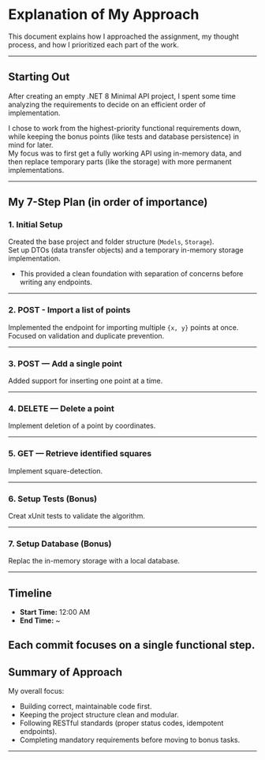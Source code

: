 # Explanation of My Approach

This document explains how I approached the assignment, my thought process, and how I prioritized each part of the work.

---

## Starting Out

After creating an empty .NET 8 Minimal API project, I spent some time analyzing the requirements to decide on an efficient order of implementation.

I chose to work from the highest-priority functional requirements down, while keeping the bonus points (like tests and database persistence) in mind for later.  
My focus was to first get a fully working API using in-memory data, and then replace temporary parts (like the storage) with more permanent implementations.

---

## My 7-Step Plan (in order of importance)

### 1. Initial Setup
Created the base project and folder structure (`Models`, `Storage`).  
Set up DTOs (data transfer objects) and a temporary in-memory storage implementation.  
* This provided a clean foundation with separation of concerns before writing any endpoints.

---

### 2. POST - Import a list of points
Implemented the endpoint for importing multiple `{x, y}` points at once.  
Focused on validation and duplicate prevention.

---

### 3. POST — Add a single point
Added support for inserting one point at a time.  

---

### 4. DELETE — Delete a point
Implement deletion of a point by coordinates.  

---

### 5. GET — Retrieve identified squares
Implement square-detection.  

---

### 6. Setup Tests (Bonus)
Creat xUnit tests to validate the algorithm.  

---

### 7. Setup Database (Bonus)
Replac the in-memory storage with a local database.

---

## Timeline

- **Start Time:** 12:00 AM  
- **End Time:** ~

Each commit focuses on a single functional step.
---

## Summary of Approach

My overall focus:
- Building correct, maintainable code first.  
- Keeping the project structure clean and modular.  
- Following RESTful standards (proper status codes, idempotent endpoints).  
- Completing mandatory requirements before moving to bonus tasks.

---
